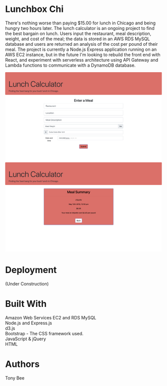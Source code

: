 # Lunchbox Chi
There's nothing worse than paying $15.00 for lunch in Chicago and being hungry two hours later. The lunch calculator is an ongoing project to find the best bargain on lunch. Users input the restaurant, meal description, weight, and cost of the meal; the data is stored in an AWS RDS MySQL database and users are returned an analysis of the cost per pound of their meal. The project is currently a Node.js Express application running on an AWS EC2 instance, but in the future I'm looking to rebuild the front end with React, and experiment with serverless architecture using API Gateway and Lambda functions to communicate with a DynamoDB database.

![Lunch Calculator1](public/assets/images/lunch_calculator1.png)
![Lunch Calculator2](public/assets/images/lunch_calculator2.png)


# Deployment
(Under Construction)

# Built With
Amazon Web Services EC2 and RDS MySQL <br/>
Node.js and Express.js <br/>
d3.js <br/>
Bootstrap - The CSS framework used. <br/>
JavaScript & jQuery <br/>
HTML 

# Authors
Tony Bee